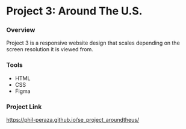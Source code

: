# Project 3: Around The U.S.

### Overview  
Project 3 is a responsive website design that scales depending on the screen resolution it is viewed from.

### Tools
* HTML
* CSS
* Figma

### Project Link
https://phil-peraza.github.io/se_project_aroundtheus/
